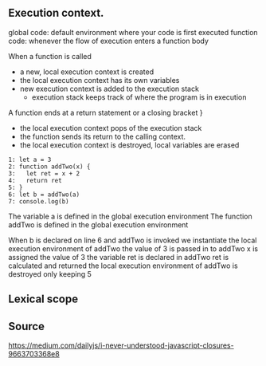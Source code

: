 ## Execution context.
global code: default environment where your code is first executed
function code: whenever the flow of execution enters a function body

When a function is called
  + a new, local execution context is created
  + the local execution context has its own variables
  + new execution context is added to the execution stack
    + execution stack keeps track of where the program is in execution

A function ends at a return statement or a closing bracket }
  + the local execution context pops of the execution stack
  + the function sends its return to the calling context.
  + the local execution context is destroyed, local variables are erased

```
1: let a = 3
2: function addTwo(x) {
3:   let ret = x + 2
4:   return ret
5: }
6: let b = addTwo(a)
7: console.log(b)
```

The variable a is defined in the global execution environment
The function addTwo is defined in the global execution environment

When b is declared on line 6 and addTwo is invoked we
  instantiate the local execution environment of addTwo
  the value of 3 is passed in to addTwo
    x is assigned the value of 3
    the variable ret is declared in addTwo
    ret is calculated and returned
  the local execution environment of addTwo is destroyed only keeping 5

## Lexical scope


## Source
https://medium.com/dailyjs/i-never-understood-javascript-closures-9663703368e8
